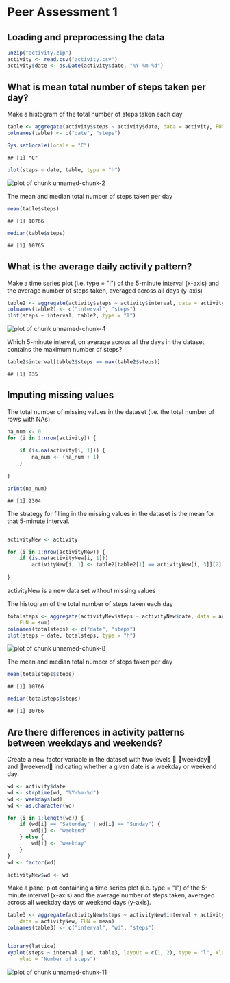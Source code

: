 Peer Assessment 1
=================


Loading and preprocessing the data
----------------------------------


```r
unzip("activity.zip")
activity <- read.csv("activity.csv")
activity$date <- as.Date(activity$date, "%Y-%m-%d")
```

What is mean total number of steps taken per day?
-------------------------------------------------

Make a histogram of the total number of steps taken each day


```r
table <- aggregate(activity$steps ~ activity$date, data = activity, FUN = sum)
colnames(table) <- c("date", "steps")

Sys.setlocale(locale = "C")
```

```
## [1] "C"
```

```r
plot(steps ~ date, table, type = "h")
```

![plot of chunk unnamed-chunk-2](figure/unnamed-chunk-2.png) 


The mean and median total number of steps taken per day


```r
mean(table$steps)
```

```
## [1] 10766
```

```r
median(table$steps)
```

```
## [1] 10765
```

What is the average daily activity pattern?
-------------------------------------------

Make a time series plot (i.e. type = "l") of the 5-minute interval (x-axis) and the average number of steps taken, averaged across all days (y-axis)


```r
table2 <- aggregate(activity$steps ~ activity$interval, data = activity, FUN = mean)
colnames(table2) <- c("interval", "steps")
plot(steps ~ interval, table2, type = "l")
```

![plot of chunk unnamed-chunk-4](figure/unnamed-chunk-4.png) 



Which 5-minute interval, on average across all the days in the dataset, contains the maximum number of steps?


```r
table2$interval[table2$steps == max(table2$steps)]
```

```
## [1] 835
```


Imputing missing values
-----------------------

The total number of missing values in the dataset (i.e. the total number of rows with NAs)


```r
na_num <- 0
for (i in 1:nrow(activity)) {
    
    if (is.na(activity[i, 1])) {
        na_num <- (na_num + 1)
    }
    
}

print(na_num)
```

```
## [1] 2304
```


The strategy for filling in the missing values in the dataset is the mean for that 5-minute interval.


```r

activityNew <- activity

for (i in 1:nrow(activityNew)) {
    if (is.na(activityNew[i, 1])) 
        activityNew[i, 1] <- table2[table2[1] == activityNew[i, 3]][2]
    
}
```

activityNew is a new data set without missing values

The histogram of the total number of steps taken each day


```r
totalsteps <- aggregate(activityNew$steps ~ activityNew$date, data = activityNew, 
    FUN = sum)
colnames(totalsteps) <- c("date", "steps")
plot(steps ~ date, totalsteps, type = "h")
```

![plot of chunk unnamed-chunk-8](figure/unnamed-chunk-8.png) 


The mean and median total number of steps taken per day


```r
mean(totalsteps$steps)
```

```
## [1] 10766
```

```r
median(totalsteps$steps)
```

```
## [1] 10766
```


Are there differences in activity patterns between weekdays and weekends?
-------------------------------------------------------------------------

Create a new factor variable in the dataset with two levels  weekday and weekend indicating whether a given date is a weekday or weekend day.


```r
wd <- activity$date
wd <- strptime(wd, "%Y-%m-%d")
wd <- weekdays(wd)
wd <- as.character(wd)

for (i in 1:length(wd)) {
    if (wd[i] == "Saturday" | wd[i] == "Sunday") {
        wd[i] <- "weekend"
    } else {
        wd[i] <- "weekday"
    }
}
wd <- factor(wd)

activityNew$wd <- wd
```


Make a panel plot containing a time series plot (i.e. type = "l") of the 5-minute interval (x-axis) and the average number of steps taken, averaged across all weekday days or weekend days (y-axis).


```r
table3 <- aggregate(activityNew$steps ~ activityNew$interval + activityNew$wd, 
    data = activityNew, FUN = mean)
colnames(table3) <- c("interval", "wd", "steps")


library(lattice)
xyplot(steps ~ interval | wd, table3, layout = c(1, 2), type = "l", xlab = "Interval", 
    ylab = "Number of steps")
```

![plot of chunk unnamed-chunk-11](figure/unnamed-chunk-11.png) 

